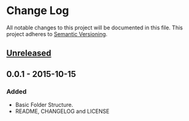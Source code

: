 # Change Log
All notable changes to this project will be documented in this file.
This project adheres to [Semantic Versioning](http://semver.org/).

## [Unreleased]

## 0.0.1 - 2015-10-15
### Added
- Basic Folder Structure.
- README, CHANGELOG and LICENSE

[Unreleased]: https://github.com/AnthonyPorthouse/NodeRogue/compare/v0.0.1...HEAD
[0.0.1]: https://github.com/AnthonyPorthouse/NodeRogue/compare/v0.0.0...v0.0.1
